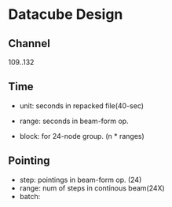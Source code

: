 # Datacube Design

## Channel

109..132

## Time 

- unit: seconds in repacked file(40-sec)

- range: seconds in beam-form op.

- block: for 24-node group. (n * ranges)

## Pointing

- step: pointings in beam-form op. (24)
- range: num of steps in continous beam(24X)
- batch:



